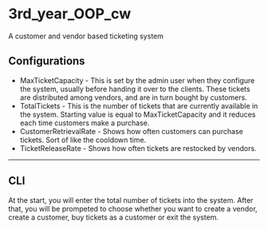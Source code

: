 # 3rd_year_OOP_cw
A customer and vendor based ticketing system

## Configurations

* MaxTicketCapacity - This is set by the admin user when they configure the system, usually before handing it over to the clients. These tickets are distributed among vendors, and are in turn bought by customers.
* TotalTickets - This is the number of tickets that are currently available in the system. Starting value is equal to MaxTicketCapacity and it reduces each time customers make a purchase.
* CustomerRetrievalRate - Shows how often customers can purchase tickets. Sort of like the cooldown time.
* TicketReleaseRate - Shows how often tickets are restocked by vendors.

----

## CLI

At the start, you will enter the total number of tickets into the system. After that, you will be prompeted to choose whether you want to create a vendor, create a customer, buy tickets as a customer or exit the system.
